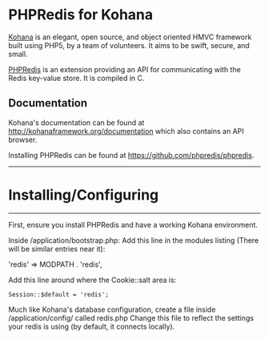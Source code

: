 # PHPRedis for Kohana

[Kohana](http://kohanaframework.org/) is an elegant, open source, and object oriented HMVC framework built using PHP5, by a team of volunteers. It aims to be swift, secure, and small.

[PHPRedis](https://github.com/phpredis/phpredis) is an extension providing an API for communicating with the Redis key-value store. It is compiled in C.

## Documentation
Kohana's documentation can be found at <http://kohanaframework.org/documentation> which also contains an API browser.

Installing PHPRedis can be found at <https://github.com/phpredis/phpredis>.

-----

# Installing/Configuring
-----
First, ensure you install PHPRedis and have a working Kohana environment.

Inside /application/bootstrap.php:
Add this line in the modules listing (There will be similar entries near it):

'redis'		=> MODPATH . 'redis',

Add this line around where the Cookie::salt area is:
~~~
Session::$default = 'redis';
~~~

Much like Kohana's database configuration, create a file inside /application/config/ called redis.php
Change this file to reflect the settings your redis is using (by default, it connects locally).
